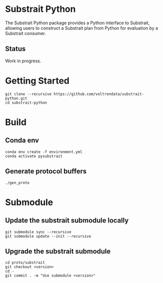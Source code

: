 # Substrait Python
The Substrait Python package provides a Python interface to Substrait, allowing users to construct a Substrait plan from Python for evaluation by a Substrait consumer.

## Status
Work in progress.

# Getting Started
```
git clone --recursive https://github.com/voltrondata/substrait-python.git
cd substrait-python
```

# Build
## Conda env
```
conda env create -f environment.yml
conda activate pysubstrait
```

## Generate protocol buffers
```
./gen_proto
```

# Submodule
## Update the substrait submodule locally
```
git submodule sync --recursive
git submodule update --init --recursive
```
## Upgrade the substrait submodule
```
cd proto/substrait
git checkout <version>
cd -
git commit . -m "Use submodule <version>"
```